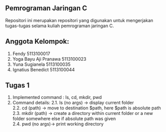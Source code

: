 ## Pemrograman Jaringan C  
Repositori ini merupakan repositori yang digunakan untuk mengerjakan tugas-tugas selama kuliah pemrograman jaringan C.

## Anggota Kelompok:
1. Fendy 					5113100017  
2. Yoga Bayu Aji Pranawa 	5113100023  
3. Yuna Sugianela			5113100035  
4. Ignatius Benedict		5113100044  

## Tugas 1
1. Implemented command : ls, cd, mkdir, pwd
2. Command details:
   2.1. ls (no args) -> display current folder  
   2.2. cd (path) -> move to destination $path, here $path is absolute path  
   2.3. mkdir (path) -> create a directory within current folder or a new folder somewhere else if absolute path was given  
   2.4. pwd (no args)-> print working directory  
